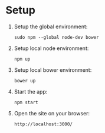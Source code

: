 # Setup

1. Setup the global environment:
    ```
    sudo npm --global node-dev bower
    ```

1. Setup local node environment:
    ```
    npm up
    ```

1. Setup local bower environment:
    ```
    bower up
    ```

1. Start the app:
    ```
    npm start
    ```

1. Open the site on your browser:
    ```
    http://localhost:3000/
    ```
